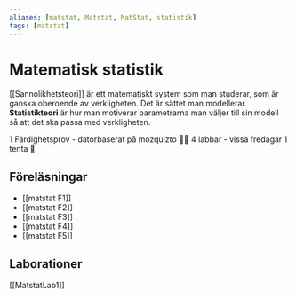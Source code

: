 ```yaml
---
aliases: [matstat, Matstat, MatStat, statistik]
tags: [matstat]
---
```

# Matematisk statistik

[[Sannolikhetsteori]] är ett matematiskt system som man studerar, som är ganska oberoende av verkligheten. Det är sättet man modellerar. **Statistikteori** är hur man motiverar parametrarna man väljer till sin modell så att det ska passa med verkligheten.

1 Färdighetsprov - datorbaserat på mozquizto 🤡🤡 
4 labbar - vissa fredagar 
1 tenta 🤰

## Föreläsningar 
- [[matstat F1]]
- [[matstat F2]]
- [[matstat F3]]
- [[matstat F4]]
- [[matstat F5]]

## Laborationer
[[MatstatLab1]]